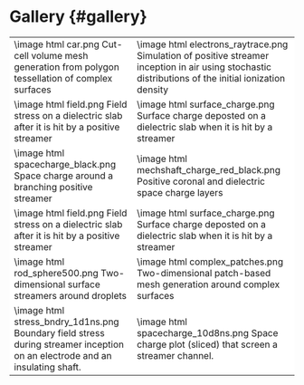 # Gallery {#gallery}

<table bgcolor="#FFFFFF">

<tr>
<td> \image html car.png Cut-cell volume mesh generation from polygon tessellation of complex surfaces </td>
<td> \image html electrons_raytrace.png Simulation of positive streamer inception in air using stochastic distributions of the initial ionization density </td>
</tr>

<tr>
<td> \image html field.png Field stress on a dielectric slab after it is hit by a positive streamer
<td> \image html surface_charge.png Surface charge deposted on a dielectric slab when it is hit by a streamer
</tr>

<tr>
<td> \image html spacecharge_black.png Space charge around a branching positive streamer
<td> \image html mechshaft_charge_red_black.png Positive coronal and dielectric space charge layers
</tr>

<tr>
<td> \image html field.png Field stress on a dielectric slab after it is hit by a positive streamer
<td> \image html surface_charge.png Surface charge deposted on a dielectric slab when it is hit by a streamer
</tr>

<tr>
<td> \image html rod_sphere500.png Two-dimensional surface streamers around droplets
<td> \image html complex_patches.png Two-dimensional patch-based mesh generation around complex surfaces
</tr>

<tr>
<td> \image html stress_bndry_1d1ns.png Boundary field stress during streamer inception on an electrode and an insulating shaft.
<td> \image html spacecharge_10d8ns.png Space charge plot (sliced) that screen a streamer channel.
</tr>

</table>
